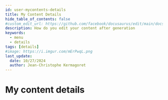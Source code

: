 ```yaml
---
id: user-mycontents-details
title: My Content Details
hide_table_of_contents: false
#custom_edit_url: https://github.com/facebook/docusaurus/edit/main/docs/api-doc-markdown.md
description: How do you edit your content after generation
keywords:
  - menu
  - details
tags: [details]
#image: https://i.imgur.com/mErPwqL.png
last_update:
  date: 10/27/2024
  author: Jean-Christophe Kermagoret
---
```


# My content details

